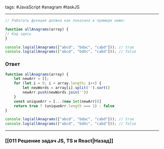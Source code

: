 tags:  #JavaScript #anagram #taskJS 
___

```js
// Работать функция должна как показано в примере ниже:

function allAnagrams(array) {
// Код здесь
}

console.log(allAnagrams(["abcd", "bdac", "cabd"])); // true
console.log(allAnagrams(["abcd", "bdXc", "cabd"])); // false
```

### Ответ
```js
function allAnagrams(array) {
	let newArr = [];
	for (let i = 0; i < array.length; i++) {
		let newWords = array[i].split('').sort()
		newArr.push(newWords.join(''))
	}
	const uniqueArr = [...(new Set(newArr))]
	return true ? (uniqueArr.length === 1) : false
}

console.log(allAnagrams(["abcd", "bdac", "cabd"])); // true
console.log(allAnagrams(["abcd", "bdXc", "cabd"])); // false
```

___
### [[011 Решение задач JS, TS и React|Назад]]